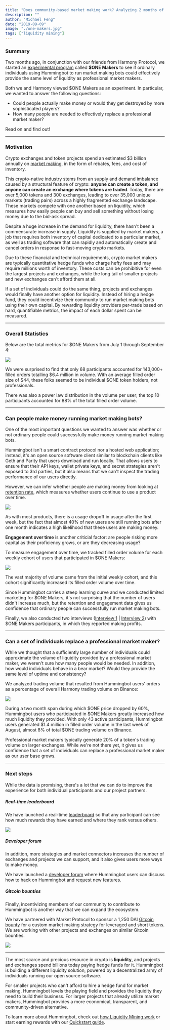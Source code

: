 ```yaml
---
title: "Does community-based market making work? Analyzing 2 months of data from $ONE Makers"
description: ""
author: "Michael Feng"
date: "2019-09-09"
image: "./one-makers.jpg"
tags: ["liquidity mining"]
---
```


### Summary

Two months ago, in conjunction with our friends from Harmony Protocol, we started an [experimental program](/blog/2019-06-introducing-liquidity-bounties-harmony/) called 
**$ONE Makers** to see if ordinary individuals using Hummingbot to run market making bots could effectively provide the same level of liquidity as professional market makers.

Both we and Harmony viewed $ONE Makers as an experiment. In particular, we wanted to answer the following questions:

* Could people actually make money or would they get destroyed by more sophisticated players? 
* How many people are needed to effectively replace a professional market maker?

Read on and find out!

---

### Motivation

Crypto exchanges and token projects spend an estimated $3 billion annually on [market making](https://hackernoon.com/a-guide-to-market-making-for-crypto-startups-jydr387v), in the form of rebates, fees, and cost of inventory.

This crypto-native industry stems from an supply and demand imbalance caused by a structural feature of crypto: **anyone can create a token, and anyone can create an exchange where tokens are traded**. Today, there are over 5,000 tokens and 300 exchanges, leading to over 35,000 unique markets (trading pairs) across a highly fragmented exchange landscape. These markets compete with one another based on liquidity, which measures how easily people can buy and sell something without losing money due to the bid-ask spread.

<!-- more -->

Despite a huge increase in the demand for liquidity, there hasn't been a commensurate increase in supply. Liquidity is supplied by market makers, a job that requires both inventory of capital dedicated to a particular market, as well as trading software that can rapidly and automatically create and cancel orders in response to fast-moving crypto markets.

Due to these financial and technical requirements, crypto market makers are typically quantitative hedge funds who charge hefty fees and may require millions worth of inventory. These costs can be prohibitive for even the largest projects and exchanges, while the long tail of smaller projects and new exchanges can't afford them at all.

If a set of individuals could do the same thing, projects and exchanges would finally have another option for liquidity. Instead of hiring a hedge fund, they could incentivize their community to run market making bots using their own capital. By rewarding liquidity providers per-trade based on hard, quantifiable metrics, the impact of each dollar spent can be measured.

---

### Overall Statistics
Below are the total metrics for $ONE Makers from July 1 through September 4:

![](overall.png)

We were  surprised to find that only 68 participants accounted for 143,000+ filled orders totalling $6.4 million in volume. With an average filled order size of $44, these folks seemed to be individual $ONE token holders, not professionals.

There was also a power law distribution in the volume per user; the top 10 participants accounted for 88% of the total filled order volume.

---

### Can people make money running market making bots?

One of the most important questions we wanted to answer was whether or not ordinary people could successfully make money running market making bots. 

Hummingbot isn't a smart contract protocol nor a hosted web application; instead, it's an open source software client similar to blockchain clients like Geth and Parity that users download and run locally. That allows users to ensure that their API keys, wallet private keys, and secret strategies aren't exposed to 3rd parties, but it also means that we can't inspect the trading performance of our users directly. 

However, we can infer whether people are making money from looking at [retention rate](https://andrewchen.co/retention-is-king/), which measures whether users continue to use a product over time.

![](retention.png)

As with most products, there is a usage dropoff in usage after the first week, but the fact that almost 40% of new users are still running bots after one month indicates a high likelihood that these users are making money.

**Engagement over time** is another criticial factor: are people risking more capital as their proficiency grows, or are they decreasing usage?

To measure engagement over time, we tracked filled order volume for each weekly cohort of users that participated in $ONE Makers:

![](cohorts.png)

The vast majority of volume came from the initial weekly cohort, and this cohort significantly increased its filled order volume over time.

Since Hummingbot carries a steep learning curve and we conducted limited marketing for $ONE Makers, it's not surprising that the number of users didn't increase much, but the retention and engagement data gives us confidence that ordinary people can successfully run market making bots.

Finally, we also conducted two interviews ([Interview 1](/blog/2019-07-top-bounty-hunter-interview1/) | [Interview 2](/blog/2019-09-top-bounty-hunter-interview2/)) with $ONE Makers participants, in which they reported making profits.

---

### Can a set of individuals replace a professional market maker?

While we thought that a sufficiently large number of individuals could approximate the volume of liquidity provided by a professional market maker, we weren't sure how many people would be needed. In addition, how would individuals behave in a bear market? Would they provide the same level of uptime and consistency?

We analyzed trading volume that resulted from Hummingbot users' orders as a percentage of overall Harmony trading volume on Binance:

![](volume.png)

During a two month span during which $ONE price dropped by 60%, Hummingbot users who participated in $ONE Makers greatly increased how much liquidity they provided. With only 43 active participants, Hummingbot users generated $1.4 million in filled order volume in the last week of August, almost 8% of total $ONE trading volume on Binance.

Professional market makers typically generate 20% of a token's trading volume on larger exchanges. While we're not there yet, it gives us confidence that a set of individuals can replace a professional market maker as our user base grows.

---
### Next steps

While the data is promising, there's a lot that we can do to improve the experience for both individual participants and our project partners. 

##### Real-time leaderboard

We have launched a real-time [leaderboard](/liquidity-mining/harmony) so that any participant can see how much rewards they have earned and where they rank versus others.

![](leaderboard.png)

##### Developer forum

In addition, more strategies and market connectors increases the number of exchanges and projects we can support, and it also gives users more ways to make money. 

We have launched a [developer forum](https://forum.hummingbot.io) where Hummingbot users can discuss how to hack on Hummingbot and request new features.

##### Gitcoin bounties

Finally, incentivizing members of our community to contribute to Hummingbot is another way that we can expand the ecosystem. 

We have partnered with Market Protocol to sponsor a 1,250 DAI [Gitcoin bounty](https://gitcoin.co/issue/MARKETProtocol/MARKETProtocol/230/3417) for a custom market making strategy for leveraged and short tokens. We are working with other projects and exchanges on similar Gitcoin bounties.

![](gitcoin.png)

---

The most scarce and precious resource in crypto is **liquidity**, and projects and exchanges spend billions today paying hedge funds for it. Hummingbot is building a different liquidity solution, powered by a decentralized army of individuals running our open source software.

For smaller projects who can't afford to hire a hedge fund for market making, Hummingbot levels the playing field and provides the liquidity they need to build their business. For larger projects that already utilize market makers, Hummingbot provides a more economical, transparent, and community-driven alternative.

To learn more about Hummingbot, check out [how Liquidity Mining work](/liquidity-mining) or start earning rewards with our [Quickstart guide](https://hummingbot.io/academy/liquidity-mining/).
